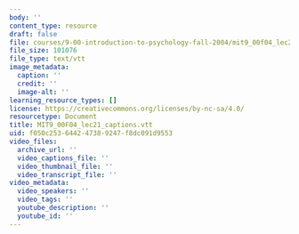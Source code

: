 ```yaml
---
body: ''
content_type: resource
draft: false
file: courses/9-00-introduction-to-psychology-fall-2004/mit9_00f04_lec21_captions.vtt
file_size: 101076
file_type: text/vtt
image_metadata:
  caption: ''
  credit: ''
  image-alt: ''
learning_resource_types: []
license: https://creativecommons.org/licenses/by-nc-sa/4.0/
resourcetype: Document
title: MIT9_00F04_lec21_captions.vtt
uid: f050c253-6442-4738-9247-f8dc091d9553
video_files:
  archive_url: ''
  video_captions_file: ''
  video_thumbnail_file: ''
  video_transcript_file: ''
video_metadata:
  video_speakers: ''
  video_tags: ''
  youtube_description: ''
  youtube_id: ''
---
```

